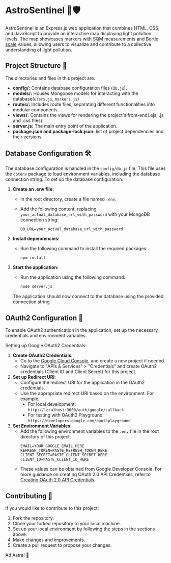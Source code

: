 # AstroSentinel 🌌🛡️

AstroSentinel is an Express.js web application that combines HTML, CSS, and JavaScript to provide an interactive map displaying light pollution levels. The map showcases markers with [SQM](https://en.wikipedia.org/wiki/Sky_quality_meter#:~:text=A%20sky%20quality%20meter%20\(SQM,square%20arcsecond%22%20favored%20by%20astronomers.) measurements and [Bortle scale](https://en.wikipedia.org/wiki/Bortle_scale) values, allowing users to visualize and contribute to a collective understanding of light pollution.

## Project Structure 📁
The directories and files in this project are:  
- **config/:** Contains database configuration files (`db.js`).
- **models/:** Houses Mongoose models for interacting with the database(`users.js`, `markers.js`)
- **routes/:** Includes route files, separating different functionalities into modular components.
- **views/:** Contains the views for rendering the project's front-end(.ejs, .js and .css files) 
- **server.js:** The main entry point of the application.
- **package.json and package-lock.json:** list of project dependencies and their versions.

## Database Configuration 🛠️

The database configuration is handled in the `config/db.js` file. This file uses the `dotenv` package to load environment variables, including the database connection string. To set up the database configuration:

1. **Create an .env file:**
   - In the root directory, create a file named `.env`.
   - Add the following content, replacing `your_actual_database_url_with_password` with your MongoDB connection string:

     ```plaintext
     DB_URL=your_actual_database_url_with_password
     ```

2. **Install dependencies:**
   - Run the following command to install the required packages:

     ```bash
     npm install
     ```

3. **Start the application:**
   - Run the application using the following command:

     ```bash
     node server.js
     ```

   The application should now connect to the database using the provided connection string.

## OAuth2 Configuration 🔐
To enable OAuth2 authentication in the application, set up the necessary credentials and environment variables.  

Setting up Google OAuth2 Credentials:
1. **Create OAuth2 Credentials**:
   - Go to the [Google Cloud Console](https://console.cloud.google.com/), and create a new project if needed.
   - Navigate to "APIs & Services" > "Credentials" and create OAuth2 credentials (Client ID and Client Secret) for this project.
2. **Set up Redirect URI**:
   - Configure the redirect URI for the application in the OAuth2 credentials.
   - Use the appropriate redirect URI based on the environment. For example:
     - For local development: `http://localhost:3000/auth/google/callback`
     - For testing with OAuth2 Playground: `https://developers.google.com/oauthplayground`
3. **Set Environment Variables**:
   - Add the following environment variables to the `.env` file in the root directory of this project:
     ```plaintext
     EMAIL=YOUR_GOOGLE_EMAIL_HERE
     REFRESH_TOKEN=PASTE_REFRESH_TOKEN_HERE
     CLIENT_SECRET=PASTE_CLIENT_SECRET_HERE
     CLIENT_ID=PASTE_CLIENT_ID_HERE
     ```
   - These values can be obtained from Google Developer Console. For more guidance on creating OAuth 2.0 API Credentials, refer to [Creating OAuth 2.0 API Credentials](https://dev.to/chandrapantachhetri/sending-emails-securely-using-node-js-nodemailer-smtp-gmail-and-oauth2-g3a).


## Contributing 🤝

If you would like to contribute to this project:

1. Fork the repository.
2. Clone your forked repository to your local machine.
3. Set up your local environment by following the steps in the sections above.
4. Make changes and improvements.
5. Create a pull request to propose your changes.

Ad Astra! 💫

